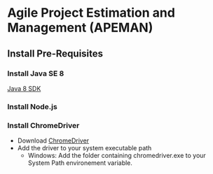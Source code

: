 # Agile Project Estimation and Management (APEMAN)

## Install Pre-Requisites

### Install Java SE 8

[Java 8 SDK](http://www.oracle.com/technetwork/java/javase/downloads/jdk8-downloads-2133151.html)

### Install Node.js

### Install ChromeDriver

* Download [ChromeDriver](https://sites.google.com/a/chromium.org/chromedriver/downloads)
* Add the driver to your system executable path
    * Windows: Add the folder containing chromedriver.exe to your System Path environement variable.